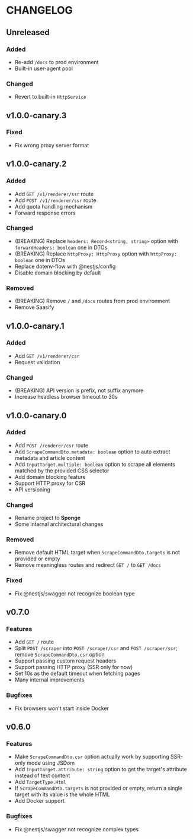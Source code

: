 # CHANGELOG

## Unreleased

### Added

-   Re-add `/docs` to prod environment
-   Built-in user-agent pool

### Changed

-   Revert to built-in `HttpService`

## v1.0.0-canary.3

### Fixed

-   Fix wrong proxy server format

## v1.0.0-canary.2

### Added

-   Add `GET /v1/renderer/ssr` route
-   Add `POST /v1/renderer/ssr` route
-   Add quota handling mechanism
-   Forward response errors

### Changed

-   (BREAKING) Replace `headers: Record<string, string>` option with `forwardHeaders: boolean` one in DTOs
-   (BREAKING) Replace `httpProxy: HttpProxy` option with `httpProxy: boolean` one in DTOs
-   Replace dotenv-flow with @nestjs/config
-   Disable domain blocking by default

### Removed

-   (BREAKING) Remove `/` and `/docs` routes from prod environment
-   Remove Saasify

## v1.0.0-canary.1

### Added

-   Add `GET /v1/renderer/csr`
-   Request validation

### Changed

-   (BREAKING) API version is prefix, not suffix anymore
-   Increase headless browser timeout to 30s

## v1.0.0-canary.0

### Added

-   Add `POST /renderer/csr` route
-   Add `ScrapeCommandDto.metadata: boolean` option to auto extract metadata and article content
-   Add `InputTarget.multiple: boolean` option to scrape all elements matched by the provided CSS selector
-   Add domain blocking feature
-   Support HTTP proxy for CSR
-   API versioning

### Changed

-   Rename project to **Sponge**
-   Some internal architectural changes

### Removed

-   Remove default HTML target when `ScrapeCommandDto.targets` is not provided or empty
-   Remove meaningless routes and redirect `GET /` to `GET /docs`

### Fixed

-   Fix @nestjs/swagger not recognize boolean type

## v0.7.0

### Features

-   Add `GET /` route
-   Split `POST /scraper` into `POST /scraper/csr` and `POST /scraper/ssr`; remove `ScrapeCommandDto.csr` option
-   Support passing custom request headers
-   Support passing HTTP proxy (SSR only for now)
-   Set 10s as the default timeout when fetching pages
-   Many internal improvements

### Bugfixes

-   Fix browsers won't start inside Docker

## v0.6.0

### Features

-   Make `ScrapeCommandDto.csr` option actually work by supporting SSR-only mode using JSDom
-   Add `InputTarget.attribute: string` option to get the target's attribute instead of text content
-   Add `TargetType.Html`
-   If `ScrapeCommandDto.targets` is not provided or empty, return a single target with its value is the whole HTML
-   Add Docker support

### Bugfixes

-   Fix @nestjs/swagger not recognize complex types
